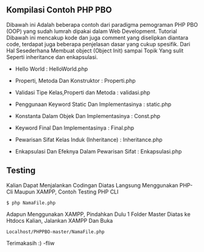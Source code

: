 ## Kompilasi Contoh PHP PBO

Dibawah ini Adalah beberapa contoh dari paradigma pemograman PHP PBO (OOP) yang sudah lumrah dipakai dalam Web Development. Tutorial Dibawah ini mencakup kode dan juga comment yang diselipkan diantara code, terdapat juga beberapa penjelasan dasar yang cukup spesifik. Dari Hal Sesederhana Membuat object (Object Init) sampai Topik Yang sulit Seperti inheritance dan enkapsulasi.

  

- Hello World : HelloWorld.php

- Properti, Metoda Dan Konstruktor : Properti.php

- Validasi Tipe Kelas,Properti dan Metoda : validasi.php

- Penggunaan Keyword Static Dan Implementasinya : static.php

- Konstanta Dalam Objek Dan Implementasinya : Const.php

- Keyword Final Dan Implementasinya : Final.php

- Pewarisan Sifat Kelas Induk (Inheritance) : Inheritance.php

- Enkapsulasi Dan Efeknya Dalam Pewarisan Sifat : Enkapsulasi.php

  

## Testing

  

Kalian Dapat Menjalankan Codingan Diatas Langsung Menggunakan PHP-Cli Maupun XAMPP, Contoh Testing PHP CLI

	$ php NamaFile.php

Adapun Menggunakan XAMPP, Pindahkan Dulu 1 Folder Master Diatas ke Htdocs Kalian, Jalankan XAMPP Dan Buka

	Localhost/PHPPBO-master/NamaFile.php

  

Terimakasih :) -fliw